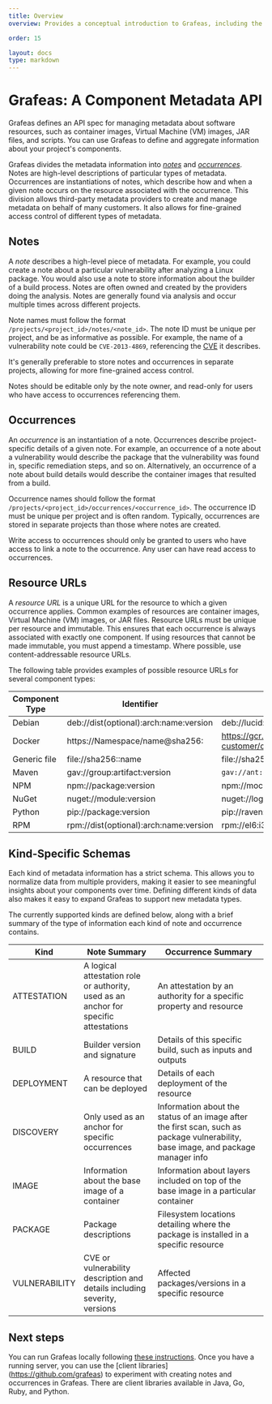 ```yaml
---
title: Overview
overview: Provides a conceptual introduction to Grafeas, including the problems it solves and its high-level architecture.

order: 15

layout: docs
type: markdown
---
```


# Grafeas: A Component Metadata API

Grafeas defines an API spec for managing metadata about software resources, such
as container images, Virtual Machine (VM) images, JAR files, and scripts. You
can use Grafeas to define and aggregate information about your project's
components.

Grafeas divides the metadata information into [_notes_](#notes) and
[_occurrences_](#occurrences). Notes are high-level descriptions of particular
types of metadata. Occurrences are instantiations of notes, which describe how
and when a given note occurs on the resource associated with the occurrence.
This division allows third-party metadata providers to create and manage
metadata on behalf of many customers. It also allows for fine-grained access
control of different types of metadata.

## Notes

A _note_ describes a high-level piece of metadata. For example, you could create
a note about a particular vulnerability after analyzing a Linux package. You
would also use a note to store information about the builder of a build process.
Notes are often owned and created by the providers doing the analysis. Notes are
generally found via analysis and occur multiple times across different projects.

Note names must follow the format `/projects/<project_id>/notes/<note_id>`. The
note ID must be unique per project, and be as informative as possible. For
example, the name of a vulnerability note could be `CVE-2013-4869`, referencing
the [CVE](http://cve.mitre.org/) it describes.

It's generally preferable to store notes and occurrences in separate projects,
allowing for more fine-grained access control.

Notes should be editable only by the note owner, and read-only for users who
have access to occurrences referencing them.

## Occurrences

An _occurrence_ is an instantiation of a note. Occurrences describe
project-specific details of a given note. For example, an occurrence of a note
about a vulnerability would describe the package that the vulnerability was
found in, specific remediation steps, and so on. Alternatively, an occurrence of
a note about build details would describe the container images that resulted
from a build.

Occurrence names should follow the format
`/projects/<project_id>/occurrences/<occurrence_id>`. The occurrence ID must be
unique per project and is often random. Typically, occurrences are stored in
separate projects than those where notes are created.

Write access to occurrences should only be granted to users who have access to
link a note to the occurrence. Any user can have read access to occurrences.

## Resource URLs

A _resource URL_ is a unique URL for the resource to which a given occurrence
applies. Common examples of resources are container images, Virtual Machine (VM)
images, or JAR files. Resource URLs must be unique per resource and immutable.
This ensures that each occurrence is always associated with exactly one
component. If using resources that cannot be made immutable, you must append a
timestamp. Where possible, use content-addressable resource URLs.

The following table provides examples of possible resource URLs for several
component types:

Component Type | Identifier                               | Example
-------------- | ---------------------------------------- | -------
Debian         | deb://dist(optional):arch:name:version   | deb://lucid:i386:acl:2.2.49-2
Docker         | https://Namespace/name@sha256:<Checksum> | https://gcr.io/scanning-customer/dockerimage@sha256:244fd47e07d1004f0aed9c156aa09083c82bf8944eceb67c946ff7430510a77b
Generic file   | file://sha256:<Checksum>:name            | file://sha256:244fd47e07d1004f0aed9c156aa09083c82bf8944eceb67c946ff7430510a77b:foo.jar
Maven          | gav://group:artifact:version             | `gav://ant:ant:1.6.5`
NPM            | npm://package:version                    | npm://mocha:2.4.5
NuGet          | nuget://module:version                   | nuget://log4net:9.0.1
Python         | pip://package:version                    | pip://raven:5.13.0
RPM            | rpm://dist(optional):arch:name:version   | rpm://el6:i386:ImageMagick:6.7.2.7-4

## Kind-Specific Schemas

Each kind of metadata information has a strict schema. This allows you to
normalize data from multiple providers, making it easier to see meaningful
insights about your components over time. Defining different kinds of data
also makes it easy to expand Grafeas to support new metadata types.

The currently supported kinds are defined below, along with a brief summary of
the type of information each kind of note and occurrence contains.

|Kind         |Note Summary                                   |Occurrence Summary     |
|-------------|-----------------------------------------------|-----------------------|
|ATTESTATION  |A logical attestation role or authority, used as an anchor for specific attestations|An attestation by an authority for a specific property and resource|
|BUILD        |Builder version and signature                  |Details of this specific build, such as inputs and outputs|
|DEPLOYMENT   |A resource that can be deployed                |Details of each deployment of the resource|
|DISCOVERY    |Only used as an anchor for specific occurrences|Information about the status of an image after the first scan, such as package vulnerability, base image, and package manager info|
|IMAGE        |Information about the base image of a container|Information about layers included on top of the base image in a particular container|
|PACKAGE      |Package descriptions                           |Filesystem locations detailing where the package is installed in a specific resource|
|VULNERABILITY|CVE or vulnerability description and details including severity, versions|Affected packages/versions in a specific resource|

## Next steps
You can run Grafeas locally following [these
instructions](https://github.com/grafeas/grafeas/blob/master/docs/running_grafeas.md).
Once you have a running server, you can use the [client libraries]
(https://github.com/grafeas) to experiment with creating notes and occurrences
in Grafeas. There are client libraries available in Java, Go, Ruby, and Python.
